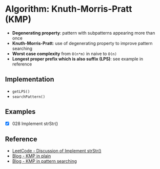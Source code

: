 # Algorithm: Knuth-Morris-Pratt (KMP)

- **Degenerating property**: pattern with subpatterns appearing more than once
- **Knuth-Morris-Pratt**: use of degenerating property to improve pattern searching
- **Worst case complexity** from `O(n*m)` in naive to `O(n)`
- **Longest proper prefix which is also suffix (LPS)**: see example in reference

## Implementation

- `getLPS()`
- `searchPattern()`

## Examples

- [x] 028 Implement strStr()

## Reference

- [LeetCode - Discussion of Implement strStr()](https://leetcode.com/problems/implement-strstr/discuss/12956/C%2B%2B-Brute-Force-and-KMP)
- [Blog - KMP in plain](http://jakeboxer.com/blog/2009/12/13/the-knuth-morris-pratt-algorithm-in-my-own-words/)
- [Blog - KMP in pattern searching](https://www.geeksforgeeks.org/kmp-algorithm-for-pattern-searching/)